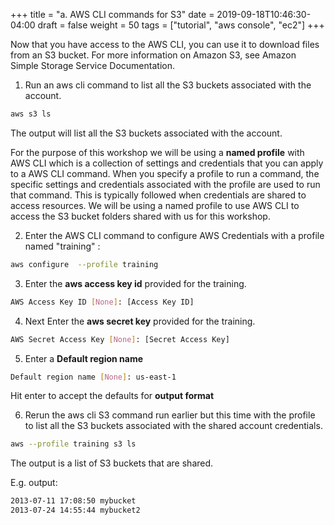 +++
title = "a. AWS CLI commands for S3"
date = 2019-09-18T10:46:30-04:00
draft = false
weight = 50
tags = ["tutorial", "aws console", "ec2"]
+++

Now that you have access to the AWS CLI, you can use it to download files from an S3 bucket. For more information on Amazon S3, see Amazon Simple Storage Service Documentation. 

1.	Run an aws cli command to list all the S3 buckets associated with the account.

```bash
aws s3 ls
```

The output will list all the S3 buckets associated with the account.


For the purpose of this workshop we will be using a **named profile** with AWS CLI which is a collection of settings and credentials that you can apply to a AWS CLI command. When you specify a profile to run a command, the specific settings and credentials associated with the profile are used to run that command. This is typically followed when credentials are shared to access resources. We will be using a named profile to use AWS CLI to access the S3 bucket folders shared with us for this workshop.


2.	Enter the AWS CLI command to configure AWS Credentials with a profile named "training" :

```bash
aws configure  --profile training
```

3.	Enter the **aws access key id** provided for the training.

```bash
AWS Access Key ID [None]: [Access Key ID]
```

4.	Next Enter the **aws secret key** provided for the training.

```bash
AWS Secret Access Key [None]: [Secret Access Key]

```

5.	Enter a **Default region name**

```bash
Default region name [None]: us-east-1
```

Hit enter to accept the defaults for **output format**


6. Rerun the aws cli S3 command run earlier but this time with the profile to list all the S3 buckets associated with the shared account credentials.

```bash
aws --profile training s3 ls
```

The output is a list of S3 buckets that are shared.


E.g. output:
```bash
2013-07-11 17:08:50 mybucket
2013-07-24 14:55:44 mybucket2
```

